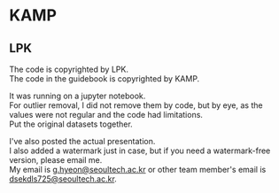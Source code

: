 # KAMP
## LPK
The code is copyrighted by LPK.   
The code in the guidebook is copyrighted by KAMP.   

It was running on a jupyter notebook.  
For outlier removal, I did not remove them by code, but by eye, as the values were not regular and the code had limitations.  
Put the original datasets together.   


I've also posted the actual presentation.  
I also added a watermark just in case, but if you need a watermark-free version, please email me.  
My email is g.hyeon@seoultech.ac.kr or other team member's email is dsekdls725@seoultech.ac.kr.
  
